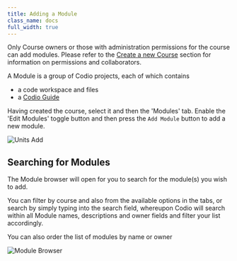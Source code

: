 ```yaml
---
title: Adding a Module
class_name: docs
full_width: true
---
```



Only Course owners or those with administration permissions for the course can add modules. Please refer to the [Create a new Course](/docs/dashboard/courses/course-create/) section for information on permissions and collaborators.

A Module is a group of Codio projects, each of which contains

- a code workspace and files
- a [Codio Guide](/docs/dashboard/modules/guides)

Having created the course, select it and then the 'Modules' tab. Enable the 'Edit Modules' toggle button and then press the `Add Module` button to add a new module.

![Units Add](/img/docs/module_add.png)

## Searching for Modules
The Module browser will open for you to search for the module(s) you wish to add. 

You can filter by course and also from the available options in the tabs, or search by simply typing into the search field, whereupon Codio will search within all Module names, descriptions and owner fields and filter your list accordingly.

You can also order the list of modules by name or owner

![Module Browser](/img/docs/module_browser.png)

